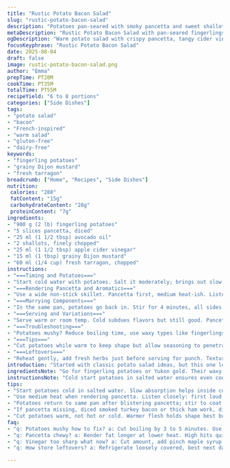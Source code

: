 ```yaml
---
title: "Rustic Potato Bacon Salad"
slug: "rustic-potato-bacon-salad"
description: "Potatoes pan-seared with smoky pancetta and sweet shallots. Tossed in a sharp apple cider vinegar dressing with grainy Dijon mustard and fresh tarragon. A warm salad with punchy herbs and salty bites. Flexible with spuds and meats, simple but layered flavors. Cooking cues guide doneness and browning. Texture contrasts from crispy to tender. No dairy or gluten, naturally hearty. Serves 6 to 8, perfect for casual gatherings or as a side. A kitchen-tested version with swapped ingredients and timing tweaks to elevate the basics."
metaDescription: "Rustic Potato Bacon Salad with pan-seared fingerlings, smoky pancetta, sharp cider vinegar dressing, grainy Dijon, and fresh tarragon. Warm, layered flavors serve 6 to 8."
ogDescription: "Warm potato salad with crispy pancetta, tangy cider vinegar, grainy Dijon, and fresh tarragon. Pan-seared fingerlings hold shape, textured bites, smoky salty depth."
focusKeyphrase: "Rustic Potato Bacon Salad"
date: 2025-08-04
draft: false
image: rustic-potato-bacon-salad.png
author: "Emma"
prepTime: PT20M
cookTime: PT35M
totalTime: PT55M
recipeYield: "6 to 8 portions"
categories: ["Side Dishes"]
tags:
- "potato salad"
- "bacon"
- "French-inspired"
- "warm salad"
- "gluten-free"
- "dairy-free"
keywords:
- "fingerling potatoes"
- "grainy Dijon mustard"
- "fresh tarragon"
breadcrumb: ["Home", "Recipes", "Side Dishes"]
nutrition: 
 calories: "280"
 fatContent: "15g"
 carbohydrateContent: "28g"
 proteinContent: "7g"
ingredients:
- "900 g (2 lb) fingerling potatoes"
- "5 slices pancetta, diced"
- "25 ml (1 1/2 tbsp) avocado oil"
- "2 shallots, finely chopped"
- "25 ml (1 1/2 tbsp) apple cider vinegar"
- "15 ml (1 tbsp) grainy Dijon mustard"
- "60 ml (1/4 cup) fresh tarragon, chopped"
instructions:
- "===Timing and Potatoes==="
- "Start cold water with potatoes. Salt it moderately; brings out slow absorption. Heat up until steady boil. Don’t rush—gently boil about 25 minutes. Test with fork; slips in easily but still structured. Drain and let cool just enough to handle, halving size for even cooking and better sauce absorption."
- "===Rendering Pancetta and Aromatics==="
- "Use a wide non-stick skillet. Pancetta first, medium heat-ish. Listen—the gentle crackle should turn loud then soft, fat renders out, edges crisp. About 7 minutes. Watch for no burning (bitter). Add shallots—soften and tint golden, not brown. Aromatic sweetness emerges here, about 6 minutes. Patience breeds flavor depth."
- "===Marrying Components==="
- "In the same pan, potatoes go back in. Stir for 4 minutes, all sides kissed by fat and caramelized bits. You want to see surfaces blush golden, texture firm but not stiff. Pour vinegar in—a quick sizzle, pan deglazes, sticky browned bits lift up. Off-heat, whisk in mustard till smooth. Toss in chopped tarragon. Season with salt sparingly; pancetta brings saltiness. Pepper freshly ground is a must."
- "===Serving and Variations==="
- "Serve warm or room temp. Cold subdues flavors but still good. Pancetta can switch to smoked turkey bacon or diced chorizo for warmth and spice twist. Avocado oil swapped with walnut oil if you want an earthier, nuttier note. Tarragon swapped with fresh dill if you’re after brightness."
- "===Troubleshooting==="
- "Potatoes mushy? Reduce boiling time, use waxy types like fingerlings or Yukon gold. Pancetta too chewy? Cook longer on lower heat to render fat fully. Vinegar too sharp? Use less, or balance with a pinch of maple syrup or honey."
- "===Tips==="
- "Cut potatoes while warm to keep shape but allow seasoning to penetrate. Use cast iron skillet if non-stick unavailable, but adjust heat carefully to prevent sticking. Let the pan dictate cooking rhythm."
- "===Leftovers==="
- "Reheat gently, add fresh herbs just before serving for punch. Texture loses some crispness over time but flavor deepens."
introduction: "Started with classic potato salad ideas, but this one leans heavy on the hot pan technique, smoky meat, and punchy acid. No mayo lurking, just sharp, savory bites with herbs you want lingering on the tongue. I swapped bacon to pancetta – leaner fat, a bit more salty. Shallots over onions for subtle sweetness. Cider vinegar instead of balsamic white, sharper but less sweet. Taught my kitchen patience, watching the sizzling sounds told me when to pull back or push on. Love how the potatoes take the dressing in better after warm pan exposure. Best served hot or room temp, but not cold. Cold dulls these layers. Learned from mistakes: overboiled potatoes turn mush; pan too hot burns the meat bitter. This rough and tumble salad fights for attention and wins."
ingredientsNote: "Go for fingerling potatoes or Yukon gold. Their waxy texture holds shape better during boiling and pan-frying. Russets will crumble, maybe fine if you like chunkier mashy bits but usually less elegant. Pancetta gives a more restrained pork fat flavor than smoky bacon with less overpowering smokiness. If pancetta unavailable, slice thick ham or use diced smoked turkey bacon. Avocado oil handles heat well, but olive oil works if careful with temperature. Shallots provide sweet, mild onion notes; regular onions will do if sliced very thin and cooked slower. Vinegar choices shift the flavor profile; apple cider adds brightness, white wine vinegar works too; balsamic white tends to be sweeter, use cautiously. Fresh tarragon is aromatic and gives a licorice-like lift. Dill or flat-leaf parsley can swap in and won’t clash."
instructionsNote: "Cold start potatoes in salted water ensures even cooking and skins don’t burst. Check doneness with fork, not timer. Texture matters: tender but firm for pan finishing. Use a heavy skillet to get crisp edges on potatoes and render pancetta fat well–watch for edges turning golden, sound changes from crackle to softer pop. Add shallots after pancetta fat hits right heat, they soften and caramelize, adding subtle sweetness balancing salty meat. Deglazing with vinegar scrapes up browned bits, adds acid brightness. Mustard stirs in shiny sauce that clings to potatoes; grainy mustard adds texture contrast. Tossing with fresh herbs off heat preserves their brightness–don’t cook herb freshness away. Salt carefully considering pancetta saltiness; fresh cracked pepper brings freshness and heat balance. Serve warm or room temp, avoiding cold which dulls flavors. Reheating gently keeps textures intact. Keep an eye on crispness and adjust oils or pancetta type next time if flavor too sharp or textures off."
tips:
- "Start potatoes cold in salted water. Slow absorption helps inside cook firm but tender. Boil gently; rushing breaks skins and mushes texture. Fork test key. Not fork-through soft but with bite. Then drain; cool enough to halve without crumbling. Halving aids even cooking and holds sauce better later. Avoid russets here unless chunkier mash is okay."
- "Use medium heat when rendering pancetta. Listen closely: first loud crackle turns soft pop, fat is rendering out, edges crisp. About 7 minutes. Burnt pancetta tastes bitter—no good. Add shallots only once fat's right, cook low to soften and caramelize till golden but not brown. Takes patience. This layering builds savory-sweet contrast and keeps sharp acid balance later."
- "Potatoes return to same pan after blistering pancetta; stir to coat in fat and caramelized bits 4 minutes. Surfaces should blush golden, not pale or blackened. When vinegar hits hot pan, immediate sizzle deglazes sticky browned bits giving acid brightness. Off heat whisk in grainy Dijon mustard; sauce smooths and clings. Toss fresh chopped tarragon last off heat to keep brightness alive. Salt light; pancetta salty enough. Fresh cracked pepper mandatory to balance flavors."
- "If pancetta missing, diced smoked turkey bacon or thick ham work, different smoking intensity but same fat render idea. Avocado oil high heat stable; swap for olive oil careful with temp or walnut oil for nuttier tone. Dill or flat-leaf parsley swap for tarragon if licorice notes not your thing. Shallots provide softness and mild sweetness; onions only if thin sliced and slow cooked to avoid harshness."
- "Cut potatoes warm, not hot or cold. Warmer flesh holds shape best but still accepts seasoning deeply. Cast iron skillet ideal if non-stick absent; adjust heat down to avoid sticking. Pan temp dictates rhythm—too hot scorches edges bitter, too cool no caramel. Reheat leftovers gently, add fresh herbs last minute to revive punchiness. Texture will soften but flavor concentrates with time."
faq:
- "q: Potatoes mushy how to fix? a: Cut boiling by 3 to 5 minutes. Use waxy types like fingerlings or Yukon gold, they hold more firm. Russets risk crumble. Test with fork for tender but firm. Also cool potatoes before halving; rushing breaks texture."
- "q: Pancetta chewy? a: Render fat longer at lower heat. High hits quick burn, tough bits. Patience here turns crisp and tender. Alternatives: smoked turkey bacon or thick ham, less fat but similar structure. Thickness also matters; thin dice renders quicker."
- "q: Vinegar too sharp what now? a: Cut amount, add pinch maple syrup or honey for balance. Or swap cider vinegar for white wine vinegar less biting. Balsamic white sweeter, use cautiously if at all. Acid sharpness impacts overall balance."
- "q: How store leftovers? a: Refrigerate loosely covered, best next day. Reheat slow on pan or microwave low power. Add fresh herbs off heat, preserve brightness. Freeze not recommended; texture breaks down and pancetta fat alters. Room temp service possible but avoid chilling cold, flavors mute."

---
```

